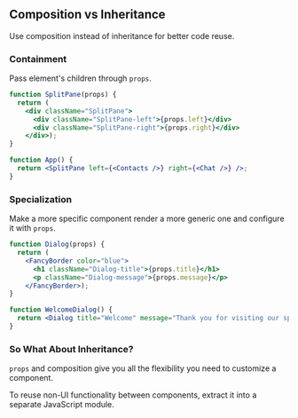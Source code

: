 ## Composition vs Inheritance

Use composition instead of inheritance for better code reuse.  

### Containment

Pass element's children through `props`.  

```jsx
function SplitPane(props) {
  return (
    <div className="SplitPane">
      <div className="SplitPane-left">{props.left}</div>
      <div className="SplitPane-right">{props.right}</div>
    </div>);
}

function App() {
  return <SplitPane left={<Contacts />} right={<Chat />} />;
}
```

### Specialization

Make a more specific component render a more generic one and configure it with `props`.  

```jsx
function Dialog(props) {
  return (
    <FancyBorder color="blue">
      <h1 className="Dialog-title">{props.title}</h1>
      <p className="Dialog-message">{props.message}</p>
    </FancyBorder>);
}

function WelcomeDialog() {
  return <Dialog title="Welcome" message="Thank you for visiting our spacecraft!" />);
}
```

### So What About Inheritance?

`props` and composition give you all the flexibility you need to customize a component.  

To reuse non-UI functionality between components, extract it into a separate JavaScript module.  